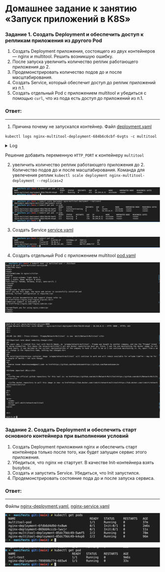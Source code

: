 # Домашнее задание к занятию «Запуск приложений в K8S»


### Задание 1. Создать Deployment и обеспечить доступ к репликам приложения из другого Pod

1. Создать Deployment приложения, состоящего из двух контейнеров — nginx и multitool. Решить возникшую ошибку.
2. После запуска увеличить количество реплик работающего приложения до 2.
3. Продемонстрировать количество подов до и после масштабирования.
4. Создать Service, который обеспечит доступ до реплик приложений из п.1.
5. Создать отдельный Pod с приложением multitool и убедиться с помощью `curl`, что из пода есть доступ до приложений из п.1.

### Ответ:
---

1. Причина почему не запускался контейнер. Файл [deployment.yaml](assets/manifests/deployment.yaml)

`kubectl logs nginx-multitool-deployment-684b6c6cbf-6vgts -c multitool`

<details>

<summary>Log</summary>

```log
The directory /usr/share/nginx/html is not mounted.
Therefore, over-writing the default index.html file with some useful information:
Praqma Network MultiTool (with NGINX) - nginx-multitool-deployment-684b6c6cbf-6vgts - 10.244.0.10 - HTTP: 80 , HTTPS: 443

========================= IMPORTANT ==============================



# Press-release: `Praqma/Network-Multitool` is now `wbitt/Network-Multitool`

## 05 Jan 2022 - Important note about name/org change:
Few years ago, I created this tool with Henrik Høegh, as `praqma/network-multitool`. Praqma was bought by another company, and now the "Praqma" brand is being dismantled. This means the network-multitool's git and docker repositories must go. Since, I was the one maintaining the docker image for all these years, it was decided by the current representatives of the company to hand it over to me so I can continue maintaining it. So, apart from a small change in the repository name, nothing has changed. 

The existing/old/previous container image `praqma/network-multitool` will continue to work and will remain available for **"some time"** - may be for a couple of months - not sure though. 

- Kamran Azeem <kamranazeem@gmail.com> [https://github.com/KamranAzeem](https://github.com/KamranAzeem)


## Some important URLs:
* The new official github repository for this tool is: [https://github.com/wbitt/Network-MultiTool](https://github.com/wbitt/Network-MultiTool)
* The docker repository to pull this image is now: [https://hub.docker.com/r/wbitt/network-multitool](https://hub.docker.com/r/wbitt/network-multitool)

Or:

docker pull wbitt/network-multitool


==================================================================

2024/05/20 12:42:58 [emerg] 1#1: bind() to 0.0.0.0:80 failed (98: Address in use)
nginx: [emerg] bind() to 0.0.0.0:80 failed (98: Address in use)
2024/05/20 12:42:58 [emerg] 1#1: bind() to 0.0.0.0:80 failed (98: Address in use)
nginx: [emerg] bind() to 0.0.0.0:80 failed (98: Address in use)
2024/05/20 12:42:58 [emerg] 1#1: bind() to 0.0.0.0:80 failed (98: Address in use)
nginx: [emerg] bind() to 0.0.0.0:80 failed (98: Address in use)
2024/05/20 12:42:58 [emerg] 1#1: bind() to 0.0.0.0:80 failed (98: Address in use)
nginx: [emerg] bind() to 0.0.0.0:80 failed (98: Address in use)
2024/05/20 12:42:58 [emerg] 1#1: bind() to 0.0.0.0:80 failed (98: Address in use)
nginx: [emerg] bind() to 0.0.0.0:80 failed (98: Address in use)
2024/05/20 12:42:58 [emerg] 1#1: still could not bind()
nginx: [emerg] still could not bind()
```
</details>

Решение добавить переменную `HTTP_PORT` к контейнеру `multitool`

2. увеличить количество реплик работающего приложения до 2. Количество подов до и после масштабирования. Команда для увелечения реплик `kubectl scale deployment nginx-multitool-deployment --replicas=2`

   ![before_replicas](assets/img/before_replicas.png)

   ![replicas](assets/img/replicas.png)

3. Создать Service [service.yaml](assets/manifests/service.yaml)
   
   ![svc](assets/img/svc.png)

4. Создать отдельный Pod с приложением multitool [pod.yaml](assets/manifests/pod.yaml)

  ![pod1](assets/img/pod1.png)

  ![pod2](assets/img/pod2.png)
---




### Задание 2. Создать Deployment и обеспечить старт основного контейнера при выполнении условий

1. Создать Deployment приложения nginx и обеспечить старт контейнера только после того, как будет запущен сервис этого приложения.
2. Убедиться, что nginx не стартует. В качестве Init-контейнера взять busybox.
3. Создать и запустить Service. Убедиться, что Init запустился.
4. Продемонстрировать состояние пода до и после запуска сервиса.

### Ответ:
---
Файлы [nginx-deployment.yaml](assets/manifests/nginx-deployment.yaml), [nginx-service.yaml](assets/manifests/nginx-service.yaml)

![before_init](assets/img/before_init.png)

![after_init](assets/img/after_init.png)